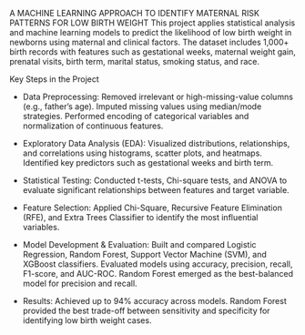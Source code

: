 A MACHINE LEARNING APPROACH TO IDENTIFY MATERNAL RISK PATTERNS FOR LOW BIRTH WEIGHT
This project applies statistical analysis and machine learning models to predict the likelihood of low birth weight in newborns using maternal and clinical factors.
The dataset includes 1,000+ birth records with features such as gestational weeks, maternal weight gain, prenatal visits, birth term, marital status, smoking status, and race.

Key Steps in the Project
- Data Preprocessing:
Removed irrelevant or high-missing-value columns (e.g., father’s age).
Imputed missing values using median/mode strategies.
Performed encoding of categorical variables and normalization of continuous features.

- Exploratory Data Analysis (EDA):
Visualized distributions, relationships, and correlations using histograms, scatter plots, and heatmaps.
Identified key predictors such as gestational weeks and birth term.

- Statistical Testing:
Conducted t-tests, Chi-square tests, and ANOVA to evaluate significant relationships between features and target variable.

- Feature Selection:
Applied Chi-Square, Recursive Feature Elimination (RFE), and Extra Trees Classifier to identify the most influential variables.

- Model Development & Evaluation:
Built and compared Logistic Regression, Random Forest, Support Vector Machine (SVM), and XGBoost classifiers.
Evaluated models using accuracy, precision, recall, F1-score, and AUC-ROC.
Random Forest emerged as the best-balanced model for precision and recall.

- Results:
Achieved up to 94% accuracy across models.
Random Forest provided the best trade-off between sensitivity and specificity for identifying low birth weight cases.
